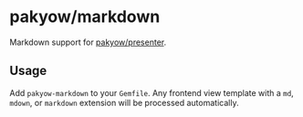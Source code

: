 # pakyow/markdown

Markdown support for [pakyow/presenter](https://github.com/pakyow/pakyow/tree/master/pakyow-presenter).

## Usage

Add `pakyow-markdown` to your `Gemfile`. Any frontend view template with a `md`, `mdown`, or `markdown` extension will be processed automatically.
